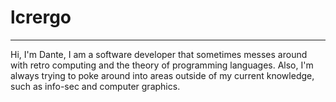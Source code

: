 # lcrergo
---------

Hi, I'm Dante, I am a software developer that sometimes messes around with
retro computing and the theory of programming languages. Also, I'm always
trying to poke around into areas outside of my current knowledge, such as
info-sec and computer graphics.
